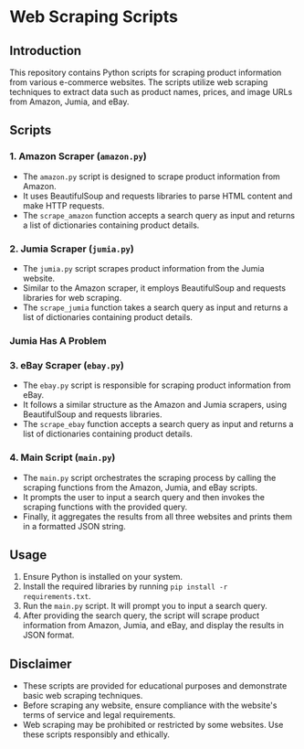 # Web Scraping Scripts

## Introduction

This repository contains Python scripts for scraping product information from various e-commerce websites. The scripts utilize web scraping techniques to extract data such as product names, prices, and image URLs from Amazon, Jumia, and eBay.

## Scripts

### 1. Amazon Scraper (`amazon.py`)

- The `amazon.py` script is designed to scrape product information from Amazon.
- It uses BeautifulSoup and requests libraries to parse HTML content and make HTTP requests.
- The `scrape_amazon` function accepts a search query as input and returns a list of dictionaries containing product details.

### 2. Jumia Scraper (`jumia.py`)

- The `jumia.py` script scrapes product information from the Jumia website.
- Similar to the Amazon scraper, it employs BeautifulSoup and requests libraries for web scraping.
- The `scrape_jumia` function takes a search query as input and returns a list of dictionaries containing product details.

### Jumia Has A Problem


### 3. eBay Scraper (`ebay.py`)

- The `ebay.py` script is responsible for scraping product information from eBay.
- It follows a similar structure as the Amazon and Jumia scrapers, using BeautifulSoup and requests libraries.
- The `scrape_ebay` function accepts a search query as input and returns a list of dictionaries containing product details.

### 4. Main Script (`main.py`)

- The `main.py` script orchestrates the scraping process by calling the scraping functions from the Amazon, Jumia, and eBay scripts.
- It prompts the user to input a search query and then invokes the scraping functions with the provided query.
- Finally, it aggregates the results from all three websites and prints them in a formatted JSON string.

## Usage

1. Ensure Python is installed on your system.
2. Install the required libraries by running `pip install -r requirements.txt`.
3. Run the `main.py` script. It will prompt you to input a search query.
4. After providing the search query, the script will scrape product information from Amazon, Jumia, and eBay, and display the results in JSON format.

## Disclaimer

- These scripts are provided for educational purposes and demonstrate basic web scraping techniques.
- Before scraping any website, ensure compliance with the website's terms of service and legal requirements.
- Web scraping may be prohibited or restricted by some websites. Use these scripts responsibly and ethically.
